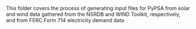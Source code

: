 This folder covers the process of generating input files for PyPSA from solar and wind data gathered from the NSRDB and WIND Toolkit, respectively, and from FERC Form 714 electricity demand data

